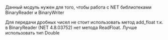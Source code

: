 Данный модуль нужен для того, чтобы работа с NET библиотеками BinaryReader и BinaryWriter

Для передачи дробных чисел не стоит использовать метод add_float т.к. в BinaryReader (NET 4.8.03752) нет метода ReadFloat.
Лучше использовать тип Double